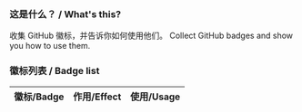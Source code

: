 ### 这是什么？ / What's this?
收集 GitHub 徽标，并告诉你如何使用他们。
Collect GitHub badges and show you how to use them.

### 徽标列表 / Badge list
| 徽标/Badge | 作用/Effect | 使用/Usage |
| --- | --- | --- |
